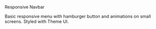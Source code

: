 Responsive Navbar

Basic responsive menu with hamburger button and animations on small screens. Styled with Theme UI.
